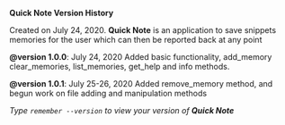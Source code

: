 **Quick Note Version History**

Created on July 24, 2020. **Quick Note** 
is an application to save snippets
memories for the user which can
then be reported back at any point
 
**@version 1.0.0**: July 24, 2020
Added basic functionality, add_memory
clear_memories, list_memories, get_help
and info methods. 

**@version 1.0.1**: July 25-26, 2020
Added remove_memory method, and begun
work on file adding and manipulation
methods

*Type `remember --version` to view your version of **Quick Note***